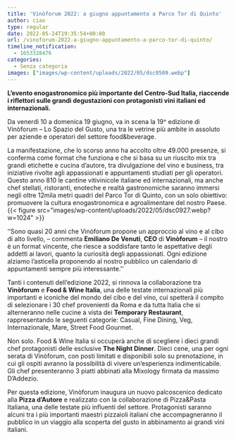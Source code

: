 ```yaml
---
title: 'Vinòforum 2022: a giugno appuntamento a Parco Tor di Quinto'
author: ciao
type: regular
date: 2022-05-24T19:35:54+00:00
url: /vinoforum-2022-a-giugno-appuntamento-a-parco-tor-di-quinto/
timeline_notification:
  - 1653328476
categories:
  - Senza categoria
images: ["images/wp-content/uploads/2022/05/dsc0509.webp"]
---
```

**L’evento enogastronomico più&nbsp;importante del Centro-Sud Italia, riaccende i riflettori sulle grandi&nbsp;degustazioni con protagonisti vini italiani ed internazionali.**

Da venerdì 10 a domenica 19 giugno, va in scena la 19^ edizione di Vinòforum – Lo Spazio del Gusto, una tra le vetrine più ambite in assoluto per aziende e operatori del settore food&beverage.

La manifestazione, che lo scorso anno ha accolto oltre 49.000 presenze, si conferma come format che funziona e che si basa su un riuscito mix tra grandi etichette e cucina d’autore, tra divulgazione del vino e business, tra iniziative rivolte agli appassionati e appuntamenti studiati per gli operatori.  
Questo anno 810 le cantine vitivinicole italiane ed internazionali, ma anche chef stellati, ristoranti, enoteche e realtà gastronomiche saranno immersi negli oltre 12mila metri quadri del Parco Tor di Quinto, con un solo obiettivo: promuovere la cultura enogastronomica e agroalimentare del nostro Paese.&nbsp;
{{< figure src="images/wp-content/uploads/2022/05/dsc0927.webp?w=1024" >}}
 

‘’Sono quasi 20 anni che Vinòforum propone un approccio al vino e al cibo di alto livello, &#8211; commenta **Emiliano De Venuti**, **CEO** di **Vinòforum** &#8211; il nostro è un format vincente, che riesce a soddisfare tanto le aspettative degli addetti ai lavori, quanto la curiosità degli appassionati. Ogni edizione alziamo l’asticella proponendo al nostro pubblico un calendario di appuntamenti sempre più interessante.’’

Tanti i contenuti dell’edizione 2022, si rinnova la collaborazione tra **Vinòforum** e **Food & Wine Italia**, una delle testate internazionali più importanti e iconiche del mondo del cibo e del vino, cui spetterà il compito di selezionare i 30 chef provenienti da Roma e da tutta Italia che si alterneranno nelle cucine a vista dei **Temporary Restaurant**, rappresentando le seguenti categorie: Casual, Fine Dining, Veg, Internazionale, Mare, Street Food Gourmet.

Non solo. Food & Wine Italia si occuperà anche di scegliere i dieci grandi chef protagonisti delle esclusive **The Night Dinner**. Dieci cene, una per ogni serata di Vinòforum, con posti limitati e disponibili solo su prenotazione, in cui gli ospiti avranno la possibilità di vivere un’esperienza indimenticabile. Gli chef presenteranno 3 piatti abbinati alla Mixology firmata da massimo D’Addezio.

Per questa edizione, Vinòforum inaugura un nuovo palcoscenico dedicato alla **Pizza d’Autore** e realizzato con la collaborazione di Pizza&Pasta Italiana, una delle testate più influenti del settore. Protagonisti saranno alcuni tra i più importanti maestri pizzaioli italiani che accompagneranno il pubblico in un viaggio alla scoperta del gusto in abbinamento ai grandi vini italiani.